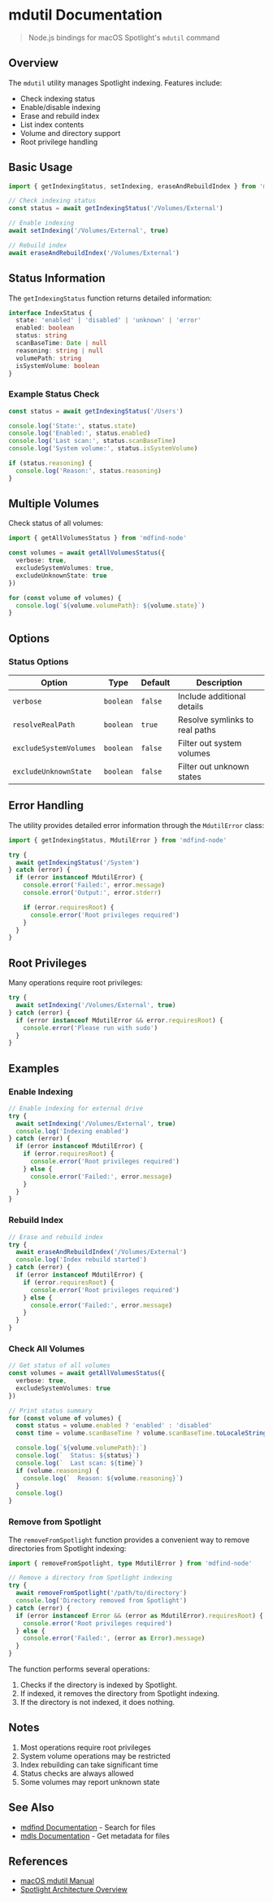 # mdutil Documentation

> Node.js bindings for macOS Spotlight's `mdutil` command

## Overview

The `mdutil` utility manages Spotlight indexing. Features include:

- Check indexing status
- Enable/disable indexing
- Erase and rebuild index
- List index contents
- Volume and directory support
- Root privilege handling

## Basic Usage

```typescript
import { getIndexingStatus, setIndexing, eraseAndRebuildIndex } from 'mdfind-node'

// Check indexing status
const status = await getIndexingStatus('/Volumes/External')

// Enable indexing
await setIndexing('/Volumes/External', true)

// Rebuild index
await eraseAndRebuildIndex('/Volumes/External')
```

## Status Information

The `getIndexingStatus` function returns detailed information:

```typescript
interface IndexStatus {
  state: 'enabled' | 'disabled' | 'unknown' | 'error'
  enabled: boolean
  status: string
  scanBaseTime: Date | null
  reasoning: string | null
  volumePath: string
  isSystemVolume: boolean
}
```

### Example Status Check

```typescript
const status = await getIndexingStatus('/Users')

console.log('State:', status.state)
console.log('Enabled:', status.enabled)
console.log('Last scan:', status.scanBaseTime)
console.log('System volume:', status.isSystemVolume)

if (status.reasoning) {
  console.log('Reason:', status.reasoning)
}
```

## Multiple Volumes

Check status of all volumes:

```typescript
import { getAllVolumesStatus } from 'mdfind-node'

const volumes = await getAllVolumesStatus({
  verbose: true,
  excludeSystemVolumes: true,
  excludeUnknownState: true
})

for (const volume of volumes) {
  console.log(`${volume.volumePath}: ${volume.state}`)
}
```

## Options

### Status Options

| Option                 | Type      | Default | Description                    |
| ---------------------- | --------- | ------- | ------------------------------ |
| `verbose`              | `boolean` | `false` | Include additional details     |
| `resolveRealPath`      | `boolean` | `true`  | Resolve symlinks to real paths |
| `excludeSystemVolumes` | `boolean` | `false` | Filter out system volumes      |
| `excludeUnknownState`  | `boolean` | `false` | Filter out unknown states      |

## Error Handling

The utility provides detailed error information through the `MdutilError` class:

```typescript
import { getIndexingStatus, MdutilError } from 'mdfind-node'

try {
  await getIndexingStatus('/System')
} catch (error) {
  if (error instanceof MdutilError) {
    console.error('Failed:', error.message)
    console.error('Output:', error.stderr)

    if (error.requiresRoot) {
      console.error('Root privileges required')
    }
  }
}
```

## Root Privileges

Many operations require root privileges:

```typescript
try {
  await setIndexing('/Volumes/External', true)
} catch (error) {
  if (error instanceof MdutilError && error.requiresRoot) {
    console.error('Please run with sudo')
  }
}
```

## Examples

### Enable Indexing

```typescript
// Enable indexing for external drive
try {
  await setIndexing('/Volumes/External', true)
  console.log('Indexing enabled')
} catch (error) {
  if (error instanceof MdutilError) {
    if (error.requiresRoot) {
      console.error('Root privileges required')
    } else {
      console.error('Failed:', error.message)
    }
  }
}
```

### Rebuild Index

```typescript
// Erase and rebuild index
try {
  await eraseAndRebuildIndex('/Volumes/External')
  console.log('Index rebuild started')
} catch (error) {
  if (error instanceof MdutilError) {
    if (error.requiresRoot) {
      console.error('Root privileges required')
    } else {
      console.error('Failed:', error.message)
    }
  }
}
```

### Check All Volumes

```typescript
// Get status of all volumes
const volumes = await getAllVolumesStatus({
  verbose: true,
  excludeSystemVolumes: true
})

// Print status summary
for (const volume of volumes) {
  const status = volume.enabled ? 'enabled' : 'disabled'
  const time = volume.scanBaseTime ? volume.scanBaseTime.toLocaleString() : 'never'

  console.log(`${volume.volumePath}:`)
  console.log(`  Status: ${status}`)
  console.log(`  Last scan: ${time}`)
  if (volume.reasoning) {
    console.log(`  Reason: ${volume.reasoning}`)
  }
  console.log()
}
```

### Remove from Spotlight

The `removeFromSpotlight` function provides a convenient way to remove directories from Spotlight indexing:

```typescript
import { removeFromSpotlight, type MdutilError } from 'mdfind-node'

// Remove a directory from Spotlight indexing
try {
  await removeFromSpotlight('/path/to/directory')
  console.log('Directory removed from Spotlight')
} catch (error) {
  if (error instanceof Error && (error as MdutilError).requiresRoot) {
    console.error('Root privileges required')
  } else {
    console.error('Failed:', (error as Error).message)
  }
}
```

The function performs several operations:

1. Checks if the directory is indexed by Spotlight.
2. If indexed, it removes the directory from Spotlight indexing.
3. If the directory is not indexed, it does nothing.

## Notes

1. Most operations require root privileges
2. System volume operations may be restricted
3. Index rebuilding can take significant time
4. Status checks are always allowed
5. Some volumes may report unknown state

## See Also

- [mdfind Documentation](./mdfind.md) - Search for files
- [mdls Documentation](./mdls.md) - Get metadata for files

## References

- [macOS mdutil Manual](x-man-page://mdutil)
- [Spotlight Architecture Overview](https://developer.apple.com/library/archive/documentation/Carbon/Conceptual/MetadataIntro/MetadataIntro.html)
